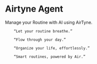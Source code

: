 # Airtyne Agent

Manage your Routine with AI using AirTyne.<br/>

```
    “Let your routine breathe.”

    “Flow through your day.”

    “Organize your life, effortlessly.”

    “Smart routines, powered by Air.”
```
